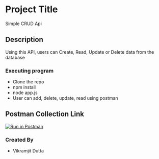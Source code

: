 # Project Title

Simple CRUD Api

## Description

Using this API, users can Create, Read, Update or Delete data from the database

### Executing program

* Clone the repo
* npm install
* node app.js
* User can add, delete, update, read using postman


## Postman Collection Link
[![Run in Postman](https://run.pstmn.io/button.svg)](https://www.getpostman.com/collections/0ebfd5fe105debcec566)    


### Created By

* Vikramjit Dutta